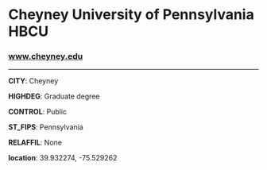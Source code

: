 # Cheyney University of Pennsylvania HBCU
### www.cheyney.edu
---
**CITY**: Cheyney

**HIGHDEG**: Graduate degree

**CONTROL**: Public

**ST_FIPS**: Pennsylvania

**RELAFFIL**: None

**location**: 39.932274, -75.529262